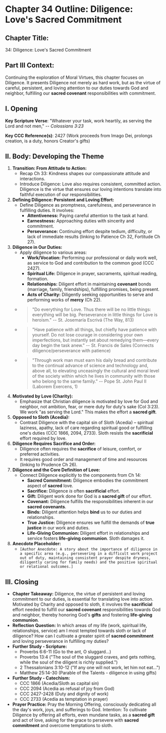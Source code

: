 # Chapter 34 Outline: Diligence: Love's Sacred Commitment

## Chapter Title:
34: Diligence: Love's Sacred Commitment

## Part III Context:
Continuing the exploration of Moral Virtues, this chapter focuses on Diligence. It presents Diligence not merely as hard work, but as the virtue of careful, persistent, and loving attention to our duties towards God and neighbor, fulfilling our **sacred covenant** responsibilities with commitment.

## I. Opening

**Key Scripture Verse**: "Whatever your task, work heartily, as serving the Lord and not men," -- *Colossians 3:23*

**Key CCC Reference(s)**: 2427 (Work proceeds from Imago Dei, prolongs creation, is a duty, honors Creator's gifts)

## II. Body: Developing the Theme

1.  **Transition: From Attitude to Action:**
    *   Recap Ch 33: Kindness shapes our compassionate attitude and interactions.
    *   Introduce Diligence: Love also requires consistent, committed action. Diligence is the virtue that ensures our loving intentions translate into faithful execution of our responsibilities.
2.  **Defining Diligence: Persistent and Loving Effort:**
    *   Define Diligence as promptness, carefulness, and perseverance in fulfilling duties. It involves:
        *   **Attentiveness:** Paying careful attention to the task at hand.
        *   **Earnestness:** Approaching duties with sincerity and commitment.
        *   **Perseverance:** Continuing effort despite tedium, difficulty, or lack of immediate results (linking to Patience Ch 32, Fortitude Ch 27).
3.  **Diligence in Our Duties:**
    *   Apply diligence to various areas:
        *   **Work/Vocation:** Performing our professional or daily work well, as service to God and contribution to the common good (CCC 2427).
        *   **Spiritual Life:** Diligence in prayer, sacraments, spiritual reading, formation.
        *   **Relationships:** Diligent effort in maintaining **covenant** bonds (marriage, family, friendships), fulfilling promises, being present.
        *   **Acts of Charity:** Diligently seeking opportunities to serve and performing works of **mercy** (Ch 22).
    *   > "Do everything for Love. Thus there will be no little things: everything will be big. Perseverance in little things for Love is heroism." -- St. Josemaría Escrivá (The Way, 813)
    *   > "Have patience with all things, but chiefly have patience with yourself. Do not lose courage in considering your own imperfections, but instantly set about remedying them—every day begin the task anew." -- St. Francis de Sales (Connects diligence/perseverance with patience)
    *   > "Through work man must earn his daily bread and contribute to the continual advance of science and technology and, above all, to elevating unceasingly the cultural and moral level of the society within which he lives in community with those who belong to the same family." -- Pope St. John Paul II (Laborem Exercens, 1)
4.  **Motivated by Love (Charity):**
    *   Emphasize that Christian diligence is motivated by love for God and neighbor, not ambition, fear, or mere duty for duty's sake (Col 3:23). We work "as serving the Lord." This makes the effort a **sacred gift**.
5.  **Opposed to Sloth (Acedia):**
    *   Contrast Diligence with the capital sin of Sloth (Acedia) – spiritual laziness, apathy, lack of care regarding spiritual good or fulfilling one's duties (CCC 1866, 2094, 2733). Sloth resists the **sacrificial** effort required by love.
6.  **Diligence Requires Sacrifice and Order:**
    *   Diligence often requires the **sacrifice** of leisure, comfort, or preferred activities.
    *   It requires good order and management of time and resources (linking to Prudence Ch 26).
7.  **Diligence and the Core Definition of Love:**
    *   Connect Diligence explicitly to the components from Ch 14:
        *   **Sacred Commitment:** Diligence embodies the commitment aspect of **sacred** love.
        *   **Sacrifice:** Diligence *is* often **sacrificial** effort.
        *   **Gift:** Diligent work done for God is a **sacred gift** of our effort.
        *   **Covenant:** Diligence fulfills the responsibilities inherent in our **sacred covenants**.
        *   **Binds:** Diligent attention helps **bind** us to our duties and relationships.
        *   **True Justice:** Diligence ensures we fulfill the demands of **true justice** in our work and duties.
        *   **Life-Giving Communion:** Diligent effort in relationships and service fosters **life-giving communion**. Sloth damages it.
8.  **Anecdote Placeholder:**
    *   `[Author Anecdote: A story about the importance of diligence in a specific area (e.g., persevering in a difficult work project out of duty, maintaining consistent prayer despite dryness, diligently caring for family needs) and the positive spiritual or relational outcomes.]`

## III. Closing

*   **Chapter Takeaway:** Diligence, the virtue of persistent and loving commitment to our duties, is essential for translating love into action. Motivated by Charity and opposed to sloth, it involves the **sacrificial** effort needed to fulfill our **sacred covenant** responsibilities towards God and neighbor, thereby honoring God's **gifts** and fostering **life-giving communion**.
*   **Reflection Question:** In which areas of my life (work, spiritual life, relationships, service) am I most tempted towards sloth or lack of diligence? How can I cultivate a greater spirit of **sacred commitment** and loving perseverance in fulfilling my duties?
*   **Further Study - Scripture:**
    *   Proverbs 6:6-11 (Go to the ant, O sluggard...)
    *   Proverbs 13:4 ("The soul of the sluggard craves, and gets nothing, while the soul of the diligent is richly supplied.")
    *   2 Thessalonians 3:10-12 ("If any one will not work, let him not eat...")
    *   Matthew 25:14-30 (Parable of the Talents - diligence in using gifts)
*   **Further Study - Catechism:**
    *   CCC 1866 (Acedia/Sloth as capital sin)
    *   CCC 2094 (Acedia as refusal of joy from God)
    *   CCC 2427-2428 (Duty and dignity of work)
    *   CCC 2733 (Acedia as temptation in prayer)
*   **Prayer Practice:** Pray the Morning Offering, consciously dedicating all the day's work, joys, and sufferings to God. Intention: To cultivate Diligence by offering all efforts, even mundane tasks, as a **sacred gift** and act of love, asking for the grace to persevere with **sacred commitment** and overcome temptations to sloth.

